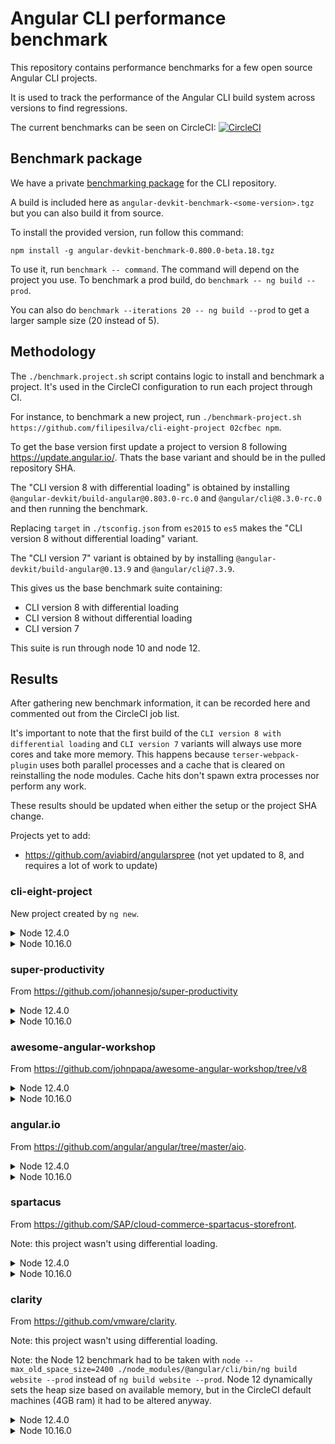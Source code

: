 # Angular CLI performance benchmark

This repository contains performance benchmarks for a few open source Angular CLI projects.

It is used to track the performance of the Angular CLI build system across versions to find regressions.

The current benchmarks can be seen on CircleCI: [![CircleCI](https://circleci.com/gh/filipesilva/angular-cli-perf-benchmark.svg?style=svg)](https://circleci.com/gh/filipesilva/angular-cli-perf-benchmark)


## Benchmark package

We have a private [benchmarking package](https://github.com/angular/angular-cli/tree/master/packages/angular_devkit/benchmark) for the CLI repository. 

A build is included here as `angular-devkit-benchmark-<some-version>.tgz` but you can also build it from source.

To install the provided version, run follow this command:
```
npm install -g angular-devkit-benchmark-0.800.0-beta.18.tgz
```

To use it, run `benchmark -- command`. The command will depend on the project you use. To benchmark a prod build, do `benchmark -- ng build --prod`.

You can also do `benchmark --iterations 20 -- ng build --prod` to get a larger sample size (20 instead of 5).


## Methodology

The `./benchmark.project.sh` script contains logic to install and benchmark a project. It's used in the CircleCI configuration to run each project through CI.

For instance, to benchmark a new project, run `./benchmark-project.sh https://github.com/filipesilva/cli-eight-project 02cfbec npm`.

To get the base version first update a project to version 8 following https://update.angular.io/. Thats the base variant and should be in the pulled repository SHA.

The "CLI version 8 with differential loading" is obtained by installing `@angular-devkit/build-angular@0.803.0-rc.0` and `@angular/cli@8.3.0-rc.0` and then running the benchmark.

Replacing `target` in `./tsconfig.json` from `es2015` to `es5` makes the "CLI version 8 without differential loading" variant.

The "CLI version 7" variant is obtained by by installing `@angular-devkit/build-angular@0.13.9` and `@angular/cli@7.3.9`.

This gives us the base benchmark suite containing:
- CLI version 8 with differential loading
- CLI version 8 without differential loading
- CLI version 7

This suite is run through node 10 and node 12.


## Results

After gathering new benchmark information, it can be recorded here and commented out from the CircleCI job list. 

It's important to note that the first build of the `CLI version 8 with differential loading` and `CLI version 7` variants will always use more cores and take more memory. 
This happens because `terser-webpack-plugin` uses both parallel processes and a cache that is cleared on reinstalling the node modules. Cache hits don't spawn extra processes nor perform any work.

These results should be updated when either the setup or the project SHA change.

Projects yet to add:
- https://github.com/aviabird/angularspree (not yet updated to 8, and requires a lot of work to update)


### cli-eight-project

New project created by `ng new`.

<details><summary>Node 12.4.0</summary>

- CLI version 8 with differential loading
```
[benchmark] Benchmarking process over 5 iterations, with up to 5 retries.
[benchmark]   ng build --prod (at /home/circleci/project/project)
[benchmark] Process Stats
[benchmark]   Elapsed Time: 16074.00 ms (20640.00, 15130.00, 15230.00, 14840.00, 14530.00)
[benchmark]   Average Process usage: 1.98 process(es) (2.73, 1.80, 1.77, 1.79, 1.81)
[benchmark]   Peak Process usage: 5.20 process(es) (6.00, 5.00, 5.00, 5.00, 5.00)
[benchmark]   Average CPU usage: 216.81 % (236.76, 210.82, 211.28, 212.83, 212.38)
[benchmark]   Peak CPU usage: 650.00 % (630.00, 680.00, 610.00, 690.00, 640.00)
[benchmark]   Average Memory usage: 499.17 MB (582.99, 496.15, 468.92, 467.13, 480.64)
[benchmark]   Peak Memory usage: 1114.56 MB (1086.16, 1193.51, 1105.69, 1081.80, 1105.61)
```
- CLI version 8 without differential loading
```
[benchmark] Benchmarking process over 5 iterations, with up to 5 retries.
[benchmark]   ng build --prod (at /home/circleci/project/project)
[benchmark] Process Stats
[benchmark]   Elapsed Time: 12648.00 ms (16940.00, 11720.00, 11620.00, 11630.00, 11330.00)
[benchmark]   Average Process usage: 1.30 process(es) (2.48, 1.00, 1.00, 1.00, 1.00)
[benchmark]   Peak Process usage: 2.00 process(es) (6.00, 1.00, 1.00, 1.00, 1.00)
[benchmark]   Average CPU usage: 184.01 % (218.35, 176.49, 176.06, 175.56, 173.62)
[benchmark]   Peak CPU usage: 416.00 % (620.00, 400.00, 320.00, 410.00, 330.00)
[benchmark]   Average Memory usage: 378.61 MB (539.03, 338.58, 339.45, 336.06, 339.94)
[benchmark]   Peak Memory usage: 903.65 MB (1094.52, 860.21, 813.06, 859.60, 890.86)
```
- CLI version 7
```
[benchmark] Benchmarking process over 5 iterations, with up to 5 retries.
[benchmark]   ng build --prod (at /home/circleci/project/project)
[benchmark] Process Stats
[benchmark]   Elapsed Time: 14078.00 ms (20480.00, 14540.00, 12830.00, 11420.00, 11120.00)
[benchmark]   Average Process usage: 1.28 process(es) (2.38, 1.00, 1.00, 1.00, 1.00)
[benchmark]   Peak Process usage: 1.80 process(es) (5.00, 1.00, 1.00, 1.00, 1.00)
[benchmark]   Average CPU usage: 173.17 % (177.22, 164.19, 171.78, 176.55, 176.10)
[benchmark]   Peak CPU usage: 360.00 % (430.00, 320.00, 380.00, 340.00, 330.00)
[benchmark]   Average Memory usage: 392.06 MB (576.98, 348.03, 345.16, 341.52, 348.61)
[benchmark]   Peak Memory usage: 908.22 MB (1063.15, 879.80, 860.92, 871.99, 865.27)
```
</details>

<details><summary>Node 10.16.0</summary>

- CLI version 8 with differential loading
```
[benchmark] Benchmarking process over 5 iterations, with up to 5 retries.
[benchmark]   ng build --prod (at /home/circleci/project/project)
[benchmark] Process Stats
[benchmark]   Elapsed Time: 25530.00 ms (34870.00, 24050.00, 21440.00, 23450.00, 23840.00)
[benchmark]   Average Process usage: 1.29 process(es) (2.47, 1.00, 1.00, 1.00, 1.00)
[benchmark]   Peak Process usage: 1.80 process(es) (5.00, 1.00, 1.00, 1.00, 1.00)
[benchmark]   Average CPU usage: 184.34 % (197.62, 179.17, 181.48, 180.97, 182.43)
[benchmark]   Peak CPU usage: 500.22 % (533.33, 511.11, 500.00, 490.00, 466.67)
[benchmark]   Average Memory usage: 510.76 MB (674.68, 463.29, 472.84, 487.71, 455.30)
[benchmark]   Peak Memory usage: 1030.30 MB (1088.06, 996.43, 1012.20, 1055.23, 999.57)
```
- CLI version 8 without differential loading
```
[benchmark] Benchmarking process over 5 iterations, with up to 5 retries.
[benchmark]   ng build --prod (at /home/circleci/project/project)
[benchmark] Process Stats
[benchmark]   Elapsed Time: 14972.00 ms (16540.00, 14130.00, 14940.00, 14520.00, 14730.00)
[benchmark]   Average Process usage: 1.08 process(es) (1.42, 1.00, 1.00, 1.00, 1.00)
[benchmark]   Peak Process usage: 1.60 process(es) (4.00, 1.00, 1.00, 1.00, 1.00)
[benchmark]   Average CPU usage: 178.34 % (190.38, 175.70, 176.70, 175.02, 173.90)
[benchmark]   Peak CPU usage: 458.00 % (450.00, 430.00, 460.00, 490.00, 460.00)
[benchmark]   Average Memory usage: 368.96 MB (426.35, 353.38, 365.57, 354.46, 345.05)
[benchmark]   Peak Memory usage: 906.37 MB (931.14, 880.00, 937.02, 893.53, 890.17)
```
- CLI version 7
```
[benchmark] Benchmarking process over 5 iterations, with up to 5 retries.
[benchmark]   ng build --prod (at /home/circleci/project/project)
[benchmark] Process Stats
[benchmark]   Elapsed Time: 15852.00 ms (21750.00, 14930.00, 15320.00, 13930.00, 13330.00)
[benchmark]   Average Process usage: 1.25 process(es) (2.25, 1.00, 1.00, 1.00, 1.00)
[benchmark]   Peak Process usage: 1.80 process(es) (5.00, 1.00, 1.00, 1.00, 1.00)
[benchmark]   Average CPU usage: 173.49 % (181.01, 168.80, 169.67, 173.82, 174.14)
[benchmark]   Peak CPU usage: 502.00 % (700.00, 450.00, 470.00, 400.00, 490.00)
[benchmark]   Average Memory usage: 361.75 MB (495.78, 334.88, 327.84, 324.83, 325.43)
[benchmark]   Peak Memory usage: 839.92 MB (909.26, 824.16, 806.54, 821.72, 837.93)
```
</details>


### super-productivity

From https://github.com/johannesjo/super-productivity  

<details><summary>Node 12.4.0</summary>

- CLI version 8 with differential loading
```
[benchmark] Benchmarking process over 5 iterations, with up to 5 retries.
[benchmark]   ng build --prod (at /home/circleci/project/project)
[benchmark] Process Stats
[benchmark]   Elapsed Time: 98686.00 ms (131080.00, 93560.00, 92440.00, 87730.00, 88620.00)
[benchmark]   Average Process usage: 3.87 process(es) (4.47, 3.64, 3.77, 3.75, 3.70)
[benchmark]   Peak Process usage: 8.00 process(es) (8.00, 8.00, 8.00, 8.00, 8.00)
[benchmark]   Average CPU usage: 172.66 % (173.91, 170.66, 170.95, 175.58, 172.22)
[benchmark]   Peak CPU usage: 930.00 % (1030.00, 920.00, 910.00, 940.00, 850.00)
[benchmark]   Average Memory usage: 1937.28 MB (2023.86, 1900.47, 1929.83, 1925.09, 1907.14)
[benchmark]   Peak Memory usage: 3876.49 MB (3408.40, 4010.02, 3964.11, 4000.04, 3999.85)
```
- CLI version 8 without differential loading
```
[benchmark] Benchmarking process over 5 iterations, with up to 5 retries.
[benchmark]   ng build --prod (at /home/circleci/project/project)
[benchmark] Process Stats
[benchmark]   Elapsed Time: 67540.00 ms (103460.00, 60790.00, 60190.00, 57190.00, 56070.00)
[benchmark]   Average Process usage: 1.44 process(es) (3.20, 1.00, 1.00, 1.00, 1.00)
[benchmark]   Peak Process usage: 2.00 process(es) (6.00, 1.00, 1.00, 1.00, 1.00)
[benchmark]   Average CPU usage: 159.14 % (167.75, 158.77, 153.47, 155.53, 160.21)
[benchmark]   Peak CPU usage: 528.00 % (660.00, 510.00, 490.00, 500.00, 480.00)
[benchmark]   Average Memory usage: 1221.13 MB (1789.40, 1098.35, 1060.82, 1056.86, 1100.23)
[benchmark]   Peak Memory usage: 2020.07 MB (3056.74, 1783.63, 1775.64, 1718.82, 1765.54)
```
- CLI version 7
```
[benchmark] Benchmarking process over 5 iterations, with up to 5 retries.
[benchmark]   ng build --prod (at /home/circleci/project/project)
[benchmark] Process Stats
[benchmark]   Elapsed Time: 68412.00 ms (112680.00, 58400.00, 57000.00, 57080.00, 56900.00)
[benchmark]   Average Process usage: 1.36 process(es) (2.81, 1.00, 1.00, 1.00, 1.00)
[benchmark]   Peak Process usage: 1.80 process(es) (5.00, 1.00, 1.00, 1.00, 1.00)
[benchmark]   Average CPU usage: 164.33 % (164.97, 164.84, 161.21, 165.18, 165.43)
[benchmark]   Peak CPU usage: 540.00 % (690.00, 500.00, 500.00, 500.00, 510.00)
[benchmark]   Average Memory usage: 1376.38 MB (1865.59, 1240.44, 1252.33, 1251.08, 1272.46)
[benchmark]   Peak Memory usage: 2254.31 MB (2886.81, 2090.15, 1930.78, 2132.14, 2231.68)
```
</details>

<details><summary>Node 10.16.0</summary>

- CLI version 8 with differential loading
```
[benchmark] Benchmarking process over 5 iterations, with up to 5 retries.
[benchmark]   ng build --prod (at /home/circleci/project/project)
[benchmark] Process Stats
[benchmark]   Elapsed Time: 203022.00 ms (320720.00, 185220.00, 170860.00, 155420.00, 182890.00)
[benchmark]   Average Process usage: 1.35 process(es) (2.75, 1.00, 1.00, 1.00, 1.00)
[benchmark]   Peak Process usage: 1.80 process(es) (5.00, 1.00, 1.00, 1.00, 1.00)
[benchmark]   Average CPU usage: 164.51 % (154.16, 163.92, 168.56, 171.13, 164.77)
[benchmark]   Peak CPU usage: 557.11 % (650.00, 555.56, 520.00, 520.00, 540.00)
[benchmark]   Average Memory usage: 1333.09 MB (1709.25, 1234.43, 1236.67, 1225.88, 1259.21)
[benchmark]   Peak Memory usage: 2019.59 MB (2671.33, 1807.51, 1857.44, 1883.19, 1878.46)
```
- CLI version 8 without differential loading
```
[benchmark] Benchmarking process over 5 iterations, with up to 5 retries.
[benchmark]   ng build --prod (at /home/circleci/project/project)
[benchmark] Process Stats
[benchmark]   Elapsed Time: 87418.00 ms (91750.00, 94150.00, 92950.00, 77520.00, 80720.00)
[benchmark]   Average Process usage: 1.03 process(es) (1.13, 1.00, 1.00, 1.00, 1.00)
[benchmark]   Peak Process usage: 1.60 process(es) (4.00, 1.00, 1.00, 1.00, 1.00)
[benchmark]   Average CPU usage: 160.13 % (162.86, 155.83, 158.79, 161.31, 161.87)
[benchmark]   Peak CPU usage: 546.89 % (650.00, 544.44, 520.00, 510.00, 510.00)
[benchmark]   Average Memory usage: 1032.07 MB (1048.05, 1040.10, 1004.07, 999.71, 1068.42)
[benchmark]   Peak Memory usage: 1659.71 MB (1813.00, 1615.65, 1684.55, 1571.28, 1614.09)
```
- CLI version 7
```
[benchmark] Benchmarking process over 5 iterations, with up to 5 retries.
[benchmark]   ng build --prod (at /home/circleci/project/project)
[benchmark] Process Stats
[benchmark]   Elapsed Time: 89746.00 ms (145060.00, 78430.00, 77020.00, 77210.00, 71010.00)
[benchmark]   Average Process usage: 1.36 process(es) (2.81, 1.00, 1.00, 1.00, 1.00)
[benchmark]   Peak Process usage: 1.80 process(es) (5.00, 1.00, 1.00, 1.00, 1.00)
[benchmark]   Average CPU usage: 156.10 % (152.71, 155.33, 157.43, 156.50, 158.52)
[benchmark]   Peak CPU usage: 548.44 % (680.00, 522.22, 520.00, 520.00, 500.00)
[benchmark]   Average Memory usage: 1086.97 MB (1592.65, 963.42, 960.56, 971.31, 946.89)
[benchmark]   Peak Memory usage: 1702.50 MB (2539.70, 1438.24, 1606.59, 1474.61, 1453.35)
```
</details>


### awesome-angular-workshop

From https://github.com/johnpapa/awesome-angular-workshop/tree/v8

<details><summary>Node 12.4.0</summary>

- CLI version 8 with differential loading
```
[benchmark] Benchmarking process over 5 iterations, with up to 5 retries.
[benchmark]   ng build 5-ngrx-end --prod (at /home/circleci/project/project)
[benchmark] Process Stats
[benchmark]   Elapsed Time: 53526.00 ms (62390.00, 51700.00, 50490.00, 50670.00, 52380.00)
[benchmark]   Average Process usage: 2.48 process(es) (3.28, 2.24, 2.21, 2.29, 2.36)
[benchmark]   Peak Process usage: 8.20 process(es) (9.00, 8.00, 8.00, 8.00, 8.00)
[benchmark]   Average CPU usage: 194.85 % (199.36, 191.13, 194.08, 194.45, 195.21)
[benchmark]   Peak CPU usage: 1010.00 % (1020.00, 990.00, 970.00, 1050.00, 1020.00)
[benchmark]   Average Memory usage: 1167.72 MB (1326.27, 1142.03, 1183.99, 1045.92, 1140.40)
[benchmark]   Peak Memory usage: 2633.36 MB (2677.87, 2629.65, 2715.14, 2592.29, 2551.87)
```
- CLI version 8 without differential loading
```
[benchmark] Benchmarking process over 5 iterations, with up to 5 retries.
[benchmark]   ng build 5-ngrx-end --prod (at /home/circleci/project/project)
[benchmark] Process Stats
[benchmark]   Elapsed Time: 48508.00 ms (60040.00, 45980.00, 45070.00, 47780.00, 43670.00)
[benchmark]   Average Process usage: 1.37 process(es) (2.85, 1.00, 1.00, 1.00, 1.00)
[benchmark]   Peak Process usage: 2.60 process(es) (9.00, 1.00, 1.00, 1.00, 1.00)
[benchmark]   Average CPU usage: 170.60 % (184.65, 167.93, 166.56, 166.45, 167.40)
[benchmark]   Peak CPU usage: 666.00 % (930.00, 500.00, 630.00, 610.00, 660.00)
[benchmark]   Average Memory usage: 892.04 MB (1147.27, 920.49, 809.48, 816.47, 766.48)
[benchmark]   Peak Memory usage: 1826.17 MB (2379.44, 1828.97, 1630.54, 1677.62, 1614.28)
```
- CLI version 7
```
[benchmark] Benchmarking process over 5 iterations, with up to 5 retries.
[benchmark]   ng build 5-ngrx-end --prod (at /home/circleci/project/project)
[benchmark] Process Stats
[benchmark]   Elapsed Time: 53156.00 ms (64120.00, 47490.00, 50290.00, 52090.00, 51790.00)
[benchmark]   Average Process usage: 1.34 process(es) (2.70, 1.00, 1.00, 1.00, 1.00)
[benchmark]   Peak Process usage: 2.40 process(es) (8.00, 1.00, 1.00, 1.00, 1.00)
[benchmark]   Average CPU usage: 169.01 % (174.37, 170.94, 168.18, 164.94, 166.59)
[benchmark]   Peak CPU usage: 554.00 % (860.00, 480.00, 480.00, 480.00, 470.00)
[benchmark]   Average Memory usage: 955.26 MB (1223.15, 904.12, 893.83, 877.39, 877.83)
[benchmark]   Peak Memory usage: 1916.12 MB (2515.05, 1741.12, 1771.47, 1750.21, 1802.74)
```
</details>

<details><summary>Node 10.16.0</summary>

- CLI version 8 with differential loading
```
[benchmark] Benchmarking process over 5 iterations, with up to 5 retries.
[benchmark]   ng build 5-ngrx-end --prod (at /home/circleci/project/project)
[benchmark] Process Stats
[benchmark]   Elapsed Time: 209502.00 ms (236860.00, 196810.00, 200980.00, 197700.00, 215160.00)
[benchmark]   Average Process usage: 1.22 process(es) (2.07, 1.00, 1.00, 1.00, 1.00)
[benchmark]   Peak Process usage: 2.60 process(es) (8.00, 1.00, 1.00, 2.00, 1.00)
[benchmark]   Average CPU usage: 178.04 % (182.99, 176.13, 180.18, 178.46, 172.47)
[benchmark]   Peak CPU usage: 701.11 % (1316.67, 555.56, 544.44, 533.33, 555.56)
[benchmark]   Average Memory usage: 1229.03 MB (1337.53, 1215.50, 1160.91, 1221.64, 1209.58)
[benchmark]   Peak Memory usage: 1823.30 MB (2302.79, 1797.55, 1645.40, 1697.55, 1673.20)
```
- CLI version 8 without differential loading
```
[benchmark] Benchmarking process over 5 iterations, with up to 5 retries.
[benchmark]   ng build 5-ngrx-end --prod (at /home/circleci/project/project)
[benchmark] Process Stats
[benchmark]   Elapsed Time: 114810.00 ms (143480.00, 105190.00, 105660.00, 108410.00, 111310.00)
[benchmark]   Average Process usage: 1.18 process(es) (1.88, 1.00, 1.00, 1.00, 1.00)
[benchmark]   Peak Process usage: 2.40 process(es) (8.00, 1.00, 1.00, 1.00, 1.00)
[benchmark]   Average CPU usage: 172.31 % (170.84, 173.34, 175.02, 172.23, 170.10)
[benchmark]   Peak CPU usage: 622.00 % (910.00, 533.33, 555.56, 555.56, 555.56)
[benchmark]   Average Memory usage: 1090.25 MB (1192.52, 1068.54, 1077.91, 1055.49, 1056.81)
[benchmark]   Peak Memory usage: 1739.53 MB (2171.43, 1671.00, 1599.44, 1590.65, 1665.14)
```
- CLI version 7
```
[benchmark] Benchmarking process over 5 iterations, with up to 5 retries.
[benchmark]   ng build 5-ngrx-end --prod (at /home/circleci/project/project)
[benchmark] Process Stats
[benchmark]   Elapsed Time: 60292.00 ms (75120.00, 56080.00, 59490.00, 53690.00, 57080.00)
[benchmark]   Average Process usage: 1.32 process(es) (2.60, 1.00, 1.00, 1.00, 1.00)
[benchmark]   Peak Process usage: 2.40 process(es) (8.00, 1.00, 1.00, 1.00, 1.00)
[benchmark]   Average CPU usage: 168.80 % (174.17, 166.86, 165.20, 170.58, 167.23)
[benchmark]   Peak CPU usage: 655.56 % (877.78, 640.00, 610.00, 500.00, 650.00)
[benchmark]   Average Memory usage: 762.92 MB (975.47, 711.72, 689.21, 694.61, 743.62)
[benchmark]   Peak Memory usage: 1558.58 MB (2089.78, 1421.06, 1381.95, 1376.15, 1523.96)
```
</details>


### angular.io

From https://github.com/angular/angular/tree/master/aio.

<details><summary>Node 12.4.0</summary>

- CLI version 8 with differential loading
```
[benchmark] Benchmarking process over 5 iterations, with up to 5 retries.
[benchmark]   ng build --configuration=stable (at /home/circleci/project/project/aio)
[benchmark] Process Stats
[benchmark]   Elapsed Time: 42212.00 ms (51350.00, 41470.00, 40080.00, 39400.00, 38760.00)
[benchmark]   Average Process usage: 6.12 process(es) (8.90, 5.46, 5.53, 5.33, 5.39)
[benchmark]   Peak Process usage: 19.00 process(es) (19.00, 19.00, 19.00, 19.00, 19.00)
[benchmark]   Average CPU usage: 234.84 % (250.96, 227.83, 232.93, 230.47, 231.97)
[benchmark]   Peak CPU usage: 1302.00 % (1620.00, 1220.00, 1110.00, 1400.00, 1160.00)
[benchmark]   Average Memory usage: 1415.94 MB (1597.46, 1355.87, 1392.29, 1382.98, 1351.07)
[benchmark]   Peak Memory usage: 3673.64 MB (3431.00, 3713.58, 3731.44, 3782.65, 3709.51)
```
- CLI version 8 without differential loading
```
[benchmark] Benchmarking process over 5 iterations, with up to 5 retries.
[benchmark]   ng build --configuration=stable (at /home/circleci/project/project/aio)
[benchmark] Process Stats
[benchmark]   Elapsed Time: 29778.00 ms (39180.00, 27660.00, 27850.00, 26650.00, 27550.00)
[benchmark]   Average Process usage: 2.05 process(es) (6.26, 1.00, 1.00, 1.00, 1.00)
[benchmark]   Peak Process usage: 4.20 process(es) (17.00, 1.00, 1.00, 1.00, 1.00)
[benchmark]   Average CPU usage: 169.34 % (201.48, 161.79, 161.31, 161.81, 160.31)
[benchmark]   Peak CPU usage: 578.00 % (1020.00, 460.00, 460.00, 440.00, 510.00)
[benchmark]   Average Memory usage: 826.43 MB (1264.95, 719.23, 731.12, 691.95, 724.87)
[benchmark]   Peak Memory usage: 1858.30 MB (2949.41, 1748.30, 1695.74, 1438.07, 1459.97)
```
- CLI version 7
```
[benchmark] Benchmarking process over 5 iterations, with up to 5 retries.
[benchmark]   ng build --configuration=stable (at /home/circleci/project/project/aio)
[benchmark] Process Stats
[benchmark]   Elapsed Time: 30662.00 ms (41600.00, 26050.00, 27450.00, 30360.00, 27850.00)
[benchmark]   Average Process usage: 1.93 process(es) (5.65, 1.00, 1.00, 1.00, 1.00)
[benchmark]   Peak Process usage: 3.60 process(es) (14.00, 1.00, 1.00, 1.00, 1.00)
[benchmark]   Average CPU usage: 165.27 % (172.08, 164.32, 164.24, 162.00, 163.69)
[benchmark]   Peak CPU usage: 463.11 % (470.00, 470.00, 455.56, 480.00, 440.00)
[benchmark]   Average Memory usage: 749.66 MB (1134.57, 668.51, 635.41, 674.54, 635.26)
[benchmark]   Peak Memory usage: 1559.87 MB (2243.94, 1388.45, 1331.79, 1472.00, 1363.19)
```
</details>

<details><summary>Node 10.16.0</summary>

- CLI version 8 with differential loading
```
[benchmark] Benchmarking process over 5 iterations, with up to 5 retries.
[benchmark]   ng build --configuration=stable (at /home/circleci/project/project/aio)
[benchmark] Process Stats
[benchmark]   Elapsed Time: 75902.00 ms (98400.00, 67710.00, 74540.00, 75450.00, 63410.00)
[benchmark]   Average Process usage: 2.07 process(es) (6.34, 1.00, 1.00, 1.00, 1.00)
[benchmark]   Peak Process usage: 4.00 process(es) (16.00, 1.00, 1.00, 1.00, 1.00)
[benchmark]   Average CPU usage: 174.35 % (195.46, 171.01, 166.88, 166.48, 171.93)
[benchmark]   Peak CPU usage: 598.00 % (960.00, 510.00, 520.00, 490.00, 510.00)
[benchmark]   Average Memory usage: 879.77 MB (1232.57, 789.49, 808.39, 782.46, 785.94)
[benchmark]   Peak Memory usage: 1646.09 MB (2323.54, 1490.85, 1535.31, 1403.29, 1477.43)
```
- CLI version 8 without differential loading
```
[benchmark] Benchmarking process over 5 iterations, with up to 5 retries.
[benchmark]   ng build --configuration=stable (at /home/circleci/project/project/aio)
[benchmark] Process Stats
[benchmark]   Elapsed Time: 41084.00 ms (48170.00, 35040.00, 40270.00, 40970.00, 40970.00)
[benchmark]   Average Process usage: 1.49 process(es) (3.45, 1.00, 1.00, 1.00, 1.00)
[benchmark]   Peak Process usage: 2.60 process(es) (9.00, 1.00, 1.00, 1.00, 1.00)
[benchmark]   Average CPU usage: 173.33 % (188.38, 173.52, 167.99, 167.72, 169.03)
[benchmark]   Peak CPU usage: 571.56 % (866.67, 490.00, 511.11, 500.00, 490.00)
[benchmark]   Average Memory usage: 676.58 MB (925.45, 626.83, 620.72, 615.95, 593.96)
[benchmark]   Peak Memory usage: 1343.91 MB (1899.36, 1329.31, 1157.89, 1238.77, 1094.24)
```
- CLI version 7
```
[benchmark] Benchmarking process over 5 iterations, with up to 5 retries.
[benchmark]   ng build --configuration=stable (at /home/circleci/project/project/aio)
[benchmark] Process Stats
[benchmark]   Elapsed Time: 37114.00 ms (45870.00, 33450.00, 32450.00, 37350.00, 36450.00)
[benchmark]   Average Process usage: 1.91 process(es) (5.56, 1.00, 1.00, 1.00, 1.00)
[benchmark]   Peak Process usage: 3.60 process(es) (14.00, 1.00, 1.00, 1.00, 1.00)
[benchmark]   Average CPU usage: 165.12 % (174.49, 163.10, 164.54, 161.02, 162.47)
[benchmark]   Peak CPU usage: 528.00 % (690.00, 510.00, 470.00, 500.00, 470.00)
[benchmark]   Average Memory usage: 634.71 MB (993.48, 538.10, 555.92, 533.22, 552.81)
[benchmark]   Peak Memory usage: 1348.80 MB (2114.51, 1143.82, 1155.35, 1153.84, 1176.48)
```
</details>


### spartacus

From https://github.com/SAP/cloud-commerce-spartacus-storefront.

Note: this project wasn't using differential loading.

<details><summary>Node 12.4.0</summary>

- CLI version 8 without differential loading
```
[benchmark] Benchmarking process over 5 iterations, with up to 5 retries.
[benchmark]   ng build storefrontapp --prod (at /home/circleci/project/project)
[benchmark] Process Stats
[benchmark]   Elapsed Time: 66336.00 ms (81660.00, 63310.00, 61210.00, 61100.00, 64400.00)
[benchmark]   Average Process usage: 3.19 process(es) (3.66, 3.13, 3.05, 3.08, 3.05)
[benchmark]   Peak Process usage: 6.00 process(es) (6.00, 6.00, 6.00, 6.00, 6.00)
[benchmark]   Average CPU usage: 170.54 % (175.38, 170.71, 167.92, 169.11, 169.57)
[benchmark]   Peak CPU usage: 742.00 % (840.00, 710.00, 740.00, 720.00, 700.00)
[benchmark]   Average Memory usage: 1454.49 MB (1397.44, 1488.81, 1458.56, 1452.97, 1474.66)
[benchmark]   Peak Memory usage: 2865.58 MB (2367.92, 3020.21, 2984.94, 2954.87, 2999.94)
```
- CLI version 7
```
[benchmark] Benchmarking process over 5 iterations, with up to 5 retries.
[benchmark]   ng build storefrontapp --prod (at /home/circleci/project/project)
[benchmark] Process Stats
[benchmark]   Elapsed Time: 58398.00 ms (76450.00, 54400.00, 53380.00, 54280.00, 53480.00)
[benchmark]   Average Process usage: 1.27 process(es) (2.35, 1.00, 1.00, 1.00, 1.00)
[benchmark]   Peak Process usage: 1.80 process(es) (5.00, 1.00, 1.00, 1.00, 1.00)
[benchmark]   Average CPU usage: 156.36 % (161.60, 154.01, 154.73, 154.99, 156.47)
[benchmark]   Peak CPU usage: 515.13 % (518.18, 536.36, 500.00, 511.11, 510.00)
[benchmark]   Average Memory usage: 961.34 MB (1191.46, 940.76, 885.88, 902.55, 886.03)
[benchmark]   Peak Memory usage: 1657.43 MB (2011.95, 1645.44, 1520.72, 1592.91, 1516.15)
```
</details>

<details><summary>Node 10.16.0</summary>

- CLI version 8 without differential loading
```
[benchmark] Benchmarking process over 5 iterations, with up to 5 retries.
[benchmark]   ng build storefrontapp --prod (at /home/circleci/project/project)
[benchmark] Process Stats
[benchmark]   Elapsed Time: 111002.00 ms (170850.00, 106970.00, 86510.00, 106370.00, 84310.00)
[benchmark]   Average Process usage: 1.29 process(es) (2.44, 1.00, 1.00, 1.00, 1.00)
[benchmark]   Peak Process usage: 1.80 process(es) (5.00, 1.00, 1.00, 1.00, 1.00)
[benchmark]   Average CPU usage: 155.95 % (153.03, 152.18, 162.64, 150.85, 161.07)
[benchmark]   Peak CPU usage: 536.22 % (640.00, 510.00, 520.00, 511.11, 500.00)
[benchmark]   Average Memory usage: 1013.15 MB (1275.80, 924.72, 957.92, 983.69, 923.61)
[benchmark]   Peak Memory usage: 1855.15 MB (2291.60, 1706.21, 1791.59, 1724.58, 1761.78)
```
- CLI version 7
```
[benchmark] Benchmarking process over 5 iterations, with up to 5 retries.
[benchmark]   ng build storefrontapp --prod (at /home/circleci/project/project)
[benchmark] Process Stats
[benchmark]   Elapsed Time: 52760.00 ms (68310.00, 46380.00, 49680.00, 50970.00, 48460.00)
[benchmark]   Average Process usage: 1.25 process(es) (2.25, 1.00, 1.00, 1.00, 1.00)
[benchmark]   Peak Process usage: 1.80 process(es) (5.00, 1.00, 1.00, 1.00, 1.00)
[benchmark]   Average CPU usage: 158.57 % (160.29, 159.66, 157.86, 156.07, 158.99)
[benchmark]   Peak CPU usage: 508.00 % (500.00, 510.00, 520.00, 510.00, 500.00)
[benchmark]   Average Memory usage: 728.57 MB (989.48, 665.76, 663.48, 665.37, 658.76)
[benchmark]   Peak Memory usage: 1331.97 MB (1835.56, 1179.63, 1197.85, 1219.21, 1227.60)
```
</details>


### clarity

From https://github.com/vmware/clarity.

Note: this project wasn't using differential loading.

Note: the Node 12 benchmark had to be taken with `node --max_old_space_size=2400 ./node_modules/@angular/cli/bin/ng build website --prod` instead of `ng build website --prod`. Node 12 dynamically sets the heap size based on available memory, but in the CircleCI default machines (4GB ram) it had to be altered anyway.

<details><summary>Node 12.4.0</summary>

- CLI version 8 without differential loading
```
[benchmark] Benchmarking process over 5 iterations, with up to 5 retries.
[benchmark]   node --max_old_space_size=2400 ./node_modules/@angular/cli/bin/ng build website --prod (at /home/circleci/project/project)
[benchmark] Process Stats
[benchmark]   Elapsed Time: 95504.00 ms (100890.00, 96330.00, 94940.00, 91830.00, 93530.00)
[benchmark]   Average Process usage: 1.38 process(es) (2.89, 1.01, 1.00, 1.01, 1.01)
[benchmark]   Peak Process usage: 9.20 process(es) (36.00, 3.00, 1.00, 3.00, 3.00)
[benchmark]   Average CPU usage: 148.82 % (188.96, 137.25, 138.56, 139.16, 140.18)
[benchmark]   Peak CPU usage: 1444.00 % (5250.00, 490.00, 490.00, 490.00, 500.00)
[benchmark]   Average Memory usage: 1469.60 MB (1599.84, 1411.39, 1457.08, 1412.66, 1467.05)
[benchmark]   Peak Memory usage: 2717.16 MB (4993.50, 2163.15, 2215.24, 2089.87, 2124.03)
```
- CLI version 7
```
[benchmark] Benchmarking process over 5 iterations, with up to 5 retries.
[benchmark]   node --max_old_space_size=2400 ./node_modules/@angular/cli/bin/ng build website --prod (at /home/circleci/project/project)
[benchmark] Process Stats
[benchmark]   Elapsed Time: 147158.00 ms (201190.00, 139490.00, 135690.00, 133010.00, 126410.00)
[benchmark]   Average Process usage: 1.18 process(es) (1.90, 1.01, 1.00, 1.00, 1.00)
[benchmark]   Peak Process usage: 8.40 process(es) (36.00, 3.00, 1.00, 1.00, 1.00)
[benchmark]   Average CPU usage: 156.38 % (170.09, 151.25, 151.50, 156.67, 152.41)
[benchmark]   Peak CPU usage: 954.00 % (2500.00, 740.00, 520.00, 510.00, 500.00)
[benchmark]   Average Memory usage: 1981.30 MB (2041.02, 1945.87, 2002.34, 1947.21, 1970.06)
[benchmark]   Peak Memory usage: 3450.42 MB (6018.51, 2851.30, 2806.87, 2773.70, 2801.71)
```
</details>

<details><summary>Node 10.16.0</summary>

- CLI version 8 without differential loading
```
[benchmark] Benchmarking process over 5 iterations, with up to 5 retries.
[benchmark]   ng build website --prod (at /home/circleci/project/project)
[benchmark] Process Stats
[benchmark]   Elapsed Time: 125102.00 ms (150050.00, 111270.00, 109290.00, 141540.00, 113360.00)
[benchmark]   Average Process usage: 1.46 process(es) (3.26, 1.01, 1.01, 1.00, 1.01)
[benchmark]   Peak Process usage: 9.60 process(es) (36.00, 3.00, 3.00, 3.00, 3.00)
[benchmark]   Average CPU usage: 156.88 % (199.14, 145.67, 149.47, 142.19, 147.91)
[benchmark]   Peak CPU usage: 1602.67 % (5300.00, 520.00, 733.33, 690.00, 770.00)
[benchmark]   Average Memory usage: 1219.03 MB (1350.21, 1176.10, 1192.34, 1195.58, 1180.93)
[benchmark]   Peak Memory usage: 2409.03 MB (4979.44, 1758.02, 1774.31, 1780.02, 1753.37)
```
- CLI version 7
```
[benchmark] Benchmarking process over 5 iterations, with up to 5 retries.
[benchmark]   ng build website --prod (at /home/circleci/project/project)
[benchmark] Process Stats
[benchmark]   Elapsed Time: 122160.00 ms (120890.00, 113270.00, 161590.00, 112800.00, 102250.00)
[benchmark]   Average Process usage: 1.53 process(es) (3.67, 1.01, 1.00, 1.00, 1.00)
[benchmark]   Peak Process usage: 8.40 process(es) (36.00, 3.00, 1.00, 1.00, 1.00)
[benchmark]   Average CPU usage: 156.52 % (221.59, 144.47, 132.13, 140.85, 143.58)
[benchmark]   Peak CPU usage: 1218.22 % (3700.00, 780.00, 544.44, 533.33, 533.33)
[benchmark]   Average Memory usage: 1198.62 MB (1405.18, 1134.82, 1208.82, 1088.15, 1156.14)
[benchmark]   Peak Memory usage: 2335.99 MB (4962.54, 1781.51, 1672.10, 1604.10, 1659.72)
```
</details>
